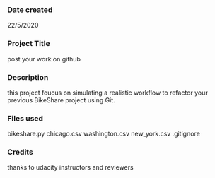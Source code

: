 ### Date created
22/5/2020
### Project Title
post your work on github

### Description
this project foucus on simulating a realistic workflow to refactor your previous BikeShare project using Git.

### Files used
bikeshare.py
chicago.csv
washington.csv
new_york.csv
.gitignore
### Credits
thanks to udacity instructors and reviewers

